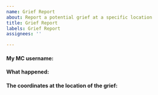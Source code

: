 ```yaml
---
name: Grief Report
about: Report a potential grief at a specific location
title: Grief Report
labels: Grief Report
assignees: ''

---
```


#### My MC username:
<!--- Write your answer below this line --->

#### What happened:
<!--- Write your answer below this line --->

#### The coordinates at the location of the grief:
<!--- Write your answer below this line --->
